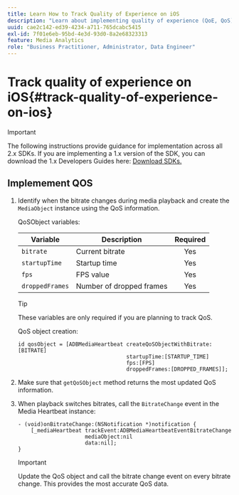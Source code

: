 ```yaml
---
title: Learn How to Track Quality of Experience on iOS
description: "Learn about implementing quality of experience (QoE, QoS) tracking using the Media SDK on iOS."
uuid: cae2c142-ed39-4234-a711-765dcabc5415
exl-id: 7f01e6eb-95bd-4e3d-93d0-8a2e68323313
feature: Media Analytics
role: "Business Practitioner, Administrator, Data Engineer"
---
```

# Track quality of experience on iOS{#track-quality-of-experience-on-ios}

>[!IMPORTANT]
>
>The following instructions provide guidance for implementation across all 2.x SDKs. If you are implementing a 1.x version of the SDK, you can download the 1.x Developers Guides here: [Download SDKs.](/help/sdk-implement/download-sdks.md)

## Implemement QOS

1. Identify when the bitrate changes during media playback and create the `MediaObject` instance using the QoS information.

    QoSObject variables: 
 
    | Variable | Description | Required |
    | --- | --- | :---: |
    | `bitrate` | Current bitrate | Yes |
    | `startupTime` | Startup time | Yes |
    | `fps` | FPS value | Yes |
    | `droppedFrames` | Number of dropped frames | Yes | 
 
    >[!TIP]
    >
    >These variables are only required if you are planning to track QoS.
 
    QoS object creation: 
 
    ```
    id qosObject = [ADBMediaHeartbeat createQoSObjectWithBitrate:[BITRATE] 
                                      startupTime:[STARTUP_TIME]  
                                      fps:[FPS]  
                                      droppedFrames:[DROPPED_FRAMES]];
    ```

1. Make sure that `getQoSObject` method returns the most updated QoS information. 
1. When playback switches bitrates, call the `BitrateChange` event in the Media Heartbeat instance: 

    ```
    - (void)onBitrateChange:(NSNotification *)notification { 
        [_mediaHeartbeat trackEvent:ADBMediaHeartbeatEventBitrateChange  
                         mediaObject:nil  
                         data:nil]; 
    }
    ```
 
    >[!IMPORTANT]
    >
    >Update the QoS object and call the bitrate change event on every bitrate change. This provides the most accurate QoS data.
